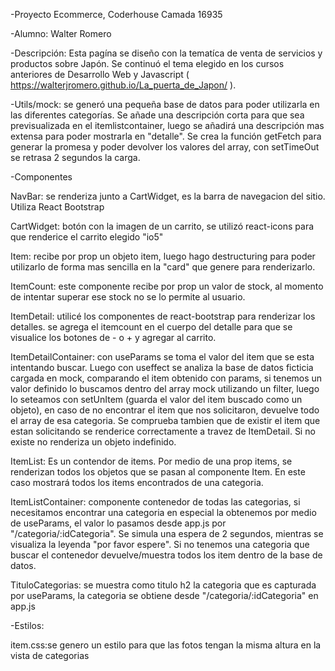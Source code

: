 -Proyecto Ecommerce, Coderhouse Camada 16935

-Alumno: Walter Romero

-Descripción: Esta pagína se diseño con la tematíca de venta de servicios y productos sobre Japón. Se continuó el tema elegido en los cursos anteriores de Desarrollo Web y Javascript ( https://walterjromero.github.io/La_puerta_de_Japon/ ). 

-Utils/mock: se generó una pequeña base de datos para poder utilizarla en las diferentes categorías. Se añade una descripción corta para que sea previsualizada en el itemlistcontainer, luego se añadirá una descripción mas extensa para poder mostrarla en "detalle". Se crea la función getFetch para generar la promesa y poder devolver los valores del array, con setTimeOut se retrasa 2 segundos la carga.

-Componentes

NavBar: se renderiza junto a CartWidget, es la barra de navegacion del sitio. Utiliza React Bootstrap

CartWidget: botón con la imagen de un carrito, se utilizó react-icons para que renderice el carrito elegido "io5"

Item: recibe por prop un objeto item, luego hago destructuring para poder utilizarlo de forma mas sencilla en la "card" que genere para renderizarlo. 

ItemCount: este componente recibe por prop un valor de stock, al momento de intentar superar ese stock no se lo permite al usuario.

ItemDetail: utilicé los componentes de react-bootstrap para renderizar los detalles. se agrega el itemcount en el cuerpo del detalle para que se visualice los botones de - o + y agregar al carrito.

ItemDetailContainer: con useParams se toma el valor del item que se esta intentando buscar. Luego con useffect se analiza la base de datos ficticia cargada en mock, comparando el item obtenido con params, si tenemos un valor definido lo buscamos dentro del array mock utilizando un filter, luego lo seteamos con setUnItem (guarda el valor del item buscado como un objeto), en caso de no encontrar el item que nos solicitaron, devuelve todo el array de esa categoria. Se comprueba tambien que de existir el item que estan solicitando se renderice correctamente a travez de ItemDetail. Si no existe no renderiza un objeto indefinido.

ItemList: Es un contendor de items. Por medio de una prop items, se renderizan todos los objetos que se pasan al componente Item. En este caso mostrará todos los items encontrados de una categoria.

ItemListContainer: componente contenedor de todas las categorias, si necesitamos encontrar una categoria en especial la obtenemos por medio de useParams, el valor lo pasamos desde app.js por "/categoria/:idCategoria". Se simula una espera de 2 segundos, mientras se visualiza la leyenda "por favor espere". Si no tenemos una categoria que buscar el contenedor devuelve/muestra todos los item dentro de la base de datos.

TituloCategorias: se muestra como titulo h2 la categoria que es capturada por useParams, la categoria se obtiene desde "/categoria/:idCategoria" en app.js

-Estilos:

item.css:se genero un estilo para que las fotos tengan la misma altura en la vista de categorias